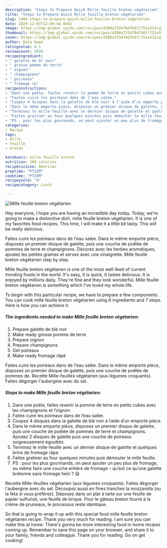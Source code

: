 ```yaml
---
description: "Steps to Prepare Quick Mille feuille breton végétarien"
title: "Steps to Prepare Quick Mille feuille breton végétarien"
slug: 1408-steps-to-prepare-quick-mille-feuille-breton-vegetarien
date: 2020-12-03T12:49:44.844Z
image: https://img-global.cpcdn.com/recipes/d300a733478dfb6f/751x532cq70/mille-feuille-breton-vegetarien-photo-principale-de-la-recette.jpg
thumbnail: https://img-global.cpcdn.com/recipes/d300a733478dfb6f/751x532cq70/mille-feuille-breton-vegetarien-photo-principale-de-la-recette.jpg
cover: https://img-global.cpcdn.com/recipes/d300a733478dfb6f/751x532cq70/mille-feuille-breton-vegetarien-photo-principale-de-la-recette.jpg
author: Dale Owen
ratingvalue: 4.1
reviewcount: 2020
recipeingredient:
- " galette de bl noir"
- " grosse pomme de terre"
- " oignon"
- " champignons"
- " poireaux"
- " fromage rp"
recipeinstructions:
- "Dans une poêle, faites revenir la pomme de terre en petits cubes avec les champignons et l’oignon."
- "Faites cuire les poireaux dans de l’eau salée."
- "Coupez 4 disques dans la galette de blé noir à l’aide d’un emporte pièce."
- "Dans le même emporte pièce, disposez un premier disque de galette, puis une couche de poêlée de pommes de terre et champignons. Ajoutez 2 disques de galette puis une couche de poireaux soigneusement égouttés."
- "Terminez le mille-feuille avec un dernier disque de galette et quelques brins de fromage râpe."
- "Faites gratiner au four quelques minutes puis démouler le mille feuille."
- "PS : pour les plus gourmands, on peut ajouter un peu plus de fromage, ou même faire une couche entière de fromage – qu’est ce qu’une galette bretonne sans fromage hein ? 😋"
categories:
- Recipe
tags:
- mille
- feuille
- breton

katakunci: mille feuille breton 
nutrition: 100 calories
recipecuisine: American
preptime: "PT32M"
cooktime: "PT39M"
recipeyield: "4"
recipecategory: Lunch

---
```



![Mille feuille breton végétarien](https://img-global.cpcdn.com/recipes/d300a733478dfb6f/751x532cq70/mille-feuille-breton-vegetarien-photo-principale-de-la-recette.jpg)

Hey everyone, I hope you are having an incredible day today. Today, we're going to make a distinctive dish, mille feuille breton végétarien. It is one of my favorites food recipes. This time, I will make it a little bit tasty. This will be really delicious.

Faites cuire les poireaux dans de l&#39;eau salée. Dans le même emporte pièce, disposez un premier disque de galette, puis une couche de poêlée de pommes de terre et champignons. Décorez avec les herbes aromatiques, ajoutez les petites graines et servez avec une vinaigrette. Mille feuille breton végétarien step by step.

Mille feuille breton végétarien is one of the most well liked of current trending foods in the world. It's easy, it is quick, it tastes delicious. It is enjoyed by millions daily. They're fine and they look wonderful. Mille feuille breton végétarien is something which I've loved my whole life.


To begin with this particular recipe, we have to prepare a few components. You can cook mille feuille breton végétarien using 6 ingredients and 7 steps. Here is how you can achieve it.

<!--inarticleads1-->

##### The ingredients needed to make Mille feuille breton végétarien:

1. Prepare  galette de blé noir
1. Make ready  grosse pomme de terre
1. Prepare  oignon
1. Prepare  champignons
1. Get  poireaux
1. Make ready  fromage râpé


Faites cuire les poireaux dans de l&#39;eau salée. Dans le même emporte pièce, disposez un premier disque de galette, puis une couche de poêlée de pommes de. Recette Mille-feuilles végétarien (aux légumes croquants). Faites dégorger l&#39;aubergine avec du sel. 

<!--inarticleads2-->

##### Steps to make Mille feuille breton végétarien:

1. Dans une poêle, faites revenir la pomme de terre en petits cubes avec les champignons et l’oignon.
1. Faites cuire les poireaux dans de l’eau salée.
1. Coupez 4 disques dans la galette de blé noir à l’aide d’un emporte pièce.
1. Dans le même emporte pièce, disposez un premier disque de galette, puis une couche de poêlée de pommes de terre et champignons. Ajoutez 2 disques de galette puis une couche de poireaux soigneusement égouttés.
1. Terminez le mille-feuille avec un dernier disque de galette et quelques brins de fromage râpe.
1. Faites gratiner au four quelques minutes puis démouler le mille feuille.
1. PS : pour les plus gourmands, on peut ajouter un peu plus de fromage, ou même faire une couche entière de fromage – qu’est ce qu’une galette bretonne sans fromage hein ? 😋


Recette Mille-feuilles végétarien (aux légumes croquants). Faites dégorger l&#39;aubergine avec du sel. Découpez aussi en fines tranches la mozzarella (ou la feta si vous préférez). Déposez dans un plat à tarte sur une feuille de papier sulfurisé, une feuille de brique. Pour le gâteau breton fourré à la crème de pruneaux, le processus reste identique. 

So that is going to wrap it up with this special food mille feuille breton végétarien recipe. Thank you very much for reading. I am sure you can make this at home. There's gonna be more interesting food in home recipes coming up. Remember to save this page on your browser, and share it to your family, friends and colleague. Thank you for reading. Go on get cooking!

